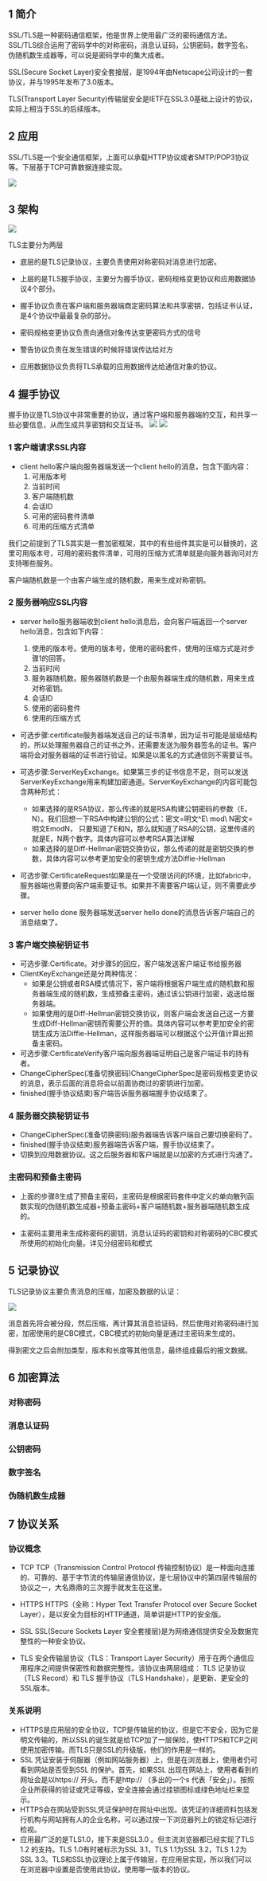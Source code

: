 ## 1 简介


SSL/TLS是一种密码通信框架，他是世界上使用最广泛的密码通信方法。SSL/TLS综合运用了密码学中的对称密码，消息认证码，公钥密码，数字签名，伪随机数生成器等，可以说是密码学中的集大成者。

SSL(Secure Socket Layer)安全套接层，是1994年由Netscape公司设计的一套协议，并与1995年发布了3.0版本。

TLS(Transport Layer Security)传输层安全是IETF在SSL3.0基础上设计的协议，实际上相当于SSL的后续版本。


## 2 应用

SSL/TLS是一个安全通信框架，上面可以承载HTTP协议或者SMTP/POP3协议等。下层基于TCP可靠数据连接实现。

![](image/2021-06-15-20-11-58.png)



## 3 架构

![](image/2021-06-15-20-12-34.png)

TLS主要分为两层
* 底层的是TLS记录协议，主要负责使用对称密码对消息进行加密。

* 上层的是TLS握手协议，主要分为握手协议，密码规格变更协议和应用数据协议4个部分。

* 握手协议负责在客户端和服务器端商定密码算法和共享密钥，包括证书认证，是4个协议中最最复杂的部分。
* 密码规格变更协议负责向通信对象传达变更密码方式的信号
* 警告协议负责在发生错误的时候将错误传达给对方
* 应用数据协议负责将TLS承载的应用数据传达给通信对象的协议。


## 4 握手协议
握手协议是TLS协议中非常重要的协议，通过客户端和服务器端的交互，和共享一些必要信息，从而生成共享密钥和交互证书。
![](image/2021-06-15-23-09-52.png)
![](image/2021-06-15-20-41-00.png)

### 1 客户端请求SSL内容

* client hello客户端向服务器端发送一个client hello的消息，包含下面内容：
  1. 可用版本号
  2. 当前时间
  3. 客户端随机数
  4. 会话ID
  5. 可用的密码套件清单
  6. 可用的压缩方式清单


我们之前提到了TLS其实是一套加密框架，其中的有些组件其实是可以替换的，这里可用版本号，可用的密码套件清单，可用的压缩方式清单就是向服务器询问对方支持哪些服务。

客户端随机数是一个由客户端生成的随机数，用来生成对称密钥。


### 2 服务器响应SSL内容

* server hello服务器端收到client hello消息后，会向客户端返回一个server hello消息，包含如下内容：
  1. 使用的版本号。使用的版本号，使用的密码套件，使用的压缩方式是对步骤1的回答。
  2. 当前时间
  3. 服务器随机数。服务器随机数是一个由服务器端生成的随机数，用来生成对称密钥。
  4. 会话ID
  5. 使用的密码套件
  6. 使用的压缩方式

* 可选步骤:certificate服务器端发送自己的证书清单，因为证书可能是层级结构的，所以处理服务器自己的证书之外，还需要发送为服务器签名的证书。客户端将会对服务器端的证书进行验证。如果是以匿名的方式通信则不需要证书。
* 可选步骤:ServerKeyExchange。如果第三步的证书信息不足，则可以发送ServerKeyExchange用来构建加密通道。ServerKeyExchange的内容可能包含两种形式：
  * 如果选择的是RSA协议，那么传递的就是RSA构建公钥密码的参数（E，N）。我们回想一下RSA中构建公钥的公式：密文=明文^E\ mod\ N密文=明文EmodN， 只要知道了E和N，那么就知道了RSA的公钥，这里传递的就是E，N两个数字。具体内容可以参考RSA算法详解
  * 如果选择的是Diff-Hellman密钥交换协议，那么传递的就是密钥交换的参数，具体内容可以参考更加安全的密钥生成方法Diffie-Hellman
* 可选步骤:CertificateRequest如果是在一个受限访问的环境，比如fabric中，服务器端也需要向客户端索要证书。如果并不需要客户端认证，则不需要此步骤。
* server hello done 服务器端发送server hello done的消息告诉客户端自己的消息结束了。

### 3 客户端交换秘钥证书


* 可选步骤:Certificate。对步骤5的回应，客户端发送客户端证书给服务器
* ClientKeyExchange还是分两种情况：
  * 如果是公钥或者RSA模式情况下，客户端将根据客户端生成的随机数和服务器端生成的随机数，生成预备主密码，通过该公钥进行加密，返送给服务器端。
  * 如果使用的是Diff-Hellman密钥交换协议，则客户端会发送自己这一方要生成Diff-Hellman密钥而需要公开的值。具体内容可以参考更加安全的密钥生成方法Diffie-Hellman，这样服务器端可以根据这个公开值计算出预备主密码。
* 可选步骤:CertificateVerify客户端向服务器端证明自己是客户端证书的持有者。
* ChangeCipherSpec(准备切换密码)ChangeCipherSpec是密码规格变更协议的消息，表示后面的消息将会以前面协商过的密钥进行加密。
* finished(握手协议结束)客户端告诉服务器端握手协议结束了。


### 4 服务器交换秘钥证书
* ChangeCipherSpec(准备切换密码)服务器端告诉客户端自己要切换密码了。
* finished(握手协议结束)服务器端告诉客户端，握手协议结束了。
* 切换到应用数据协议。这之后服务器和客户端就是以加密的方式进行沟通了。


### 主密码和预备主密码
* 上面的步骤8生成了预备主密码，主密码是根据密码套件中定义的单向散列函数实现的伪随机数生成器+预备主密码+客户端随机数+服务器端随机数生成的。

* 主密码主要用来生成称密码的密钥，消息认证码的密钥和对称密码的CBC模式所使用的初始化向量。详见分组密码和模式


## 5 记录协议

TLS记录协议主要负责消息的压缩，加密及数据的认证：

![](image/2021-06-15-20-59-12.png)

消息首先将会被分段，然后压缩，再计算其消息验证码，然后使用对称密码进行加密，加密使用的是CBC模式，CBC模式的初始向量是通过主密码来生成的。

得到密文之后会附加类型，版本和长度等其他信息，最终组成最后的报文数据。

## 6 加密算法


### 对称密码
### 消息认证码
### 公钥密码
### 数字签名
### 伪随机数生成器


## 7 协议关系

### 协议概念

* TCP
  TCP（Transmission Control Protocol 传输控制协议）是一种面向连接的、可靠的、基于字节流的传输层通信协议，是七层协议中的第四层传输层的协议之一，大名鼎鼎的三次握手就发生在这里。

* HTTPS
  HTTPS（全称：Hyper Text Transfer Protocol over Secure Socket Layer），是以安全为目标的HTTP通道，简单讲是HTTP的安全版。

* SSL
  SSL(Secure Sockets Layer 安全套接层)是为网络通信提供安全及数据完整性的一种安全协议。

* TLS
  安全传输层协议（TLS：Transport Layer Security）用于在两个通信应用程序之间提供保密性和数据完整性。该协议由两层组成： TLS 记录协议（TLS Record）和 TLS 握手协议（TLS Handshake），是更新、更安全的SSL版本。

### 关系说明

* HTTPS是应用层的安全协议，TCP是传输层的协议，但是它不安全，因为它是明文传输的，所以SSL的诞生就是给TCP加了一层保险，使HTTPS和TCP之间使用加密传输。而TLS只是SSL的升级版，他们的作用是一样的。
* SSL 凭证安装于伺服器（例如网站服务器）上，但是在浏览器上，使用者仍可看到网站是否受到SSL 的保护。首先，如果SSL 出现在网站上，使用者看到的网址会是以https:// 开头，而不是http:// （多出的一个s 代表「安全」）。按照企业所获得的验证或凭证等级，安全连接会通过挂锁图标或绿色地址栏来显示。
* HTTPS会在网站受到SSL凭证保护时在网址中出现。该凭证的详细资料包括发行机构与网站拥有人的企业名称，可以通过按一下浏览器列上的锁定标记进行检视。
* 应用最广泛的是TLS1.0，接下来是SSL3.0 。但主流浏览器都已经实现了TLS 1.2 的支持。TLS 1.0有时被标示为SSL 3.1，TLS 1.1为SSL 3.2，TLS 1.2为SSL 3.3。TLS和SSL协议理论上属于传输层，在应用层实现，所以我们可以在浏览器中设置是否使用此协议，使用哪一版本的协议。


